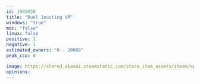 ```yaml
---
id: 1985950
title: "Duel Jousting VR"
windows: "true"
mac: "false"
linux: false
positive: 1
negative: 1
estimated_owners: "0 - 20000"
peak_ccu: 0

image: https://shared.akamai.steamstatic.com/store_item_assets/steam/apps/1985950/header.jpg?t=1653388018
opinions:
---
```

